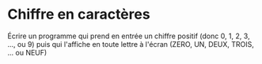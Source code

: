 # Chiffre en caractères

Écrire un programme qui prend en entrée un chiffre positif (donc 0, 1, 2, 3, ..., ou 9) puis qui l'affiche en toute lettre à l'écran (ZERO, UN, DEUX, TROIS, ... ou NEUF)
